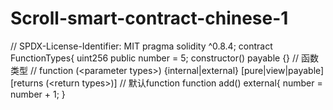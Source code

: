 # Scroll-smart-contract-chinese-1
// SPDX-License-Identifier: MIT pragma solidity ^0.8.4; contract FunctionTypes{     uint256 public number = 5;          constructor() payable {}      // 函数类型     // function (&lt;parameter types>) {internal|external} [pure|view|payable] [returns (&lt;return types>)]     // 默认function     function add() external{         number = number + 1;     }
